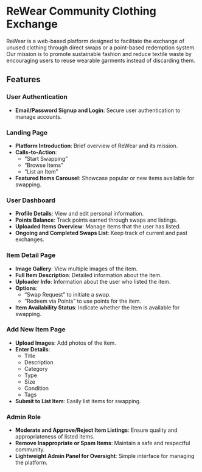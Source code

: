 # ReWear Community Clothing Exchange

ReWear is a web-based platform designed to facilitate the exchange of unused clothing through direct swaps or a point-based redemption system. Our mission is to promote sustainable fashion and reduce textile waste by encouraging users to reuse wearable garments instead of discarding them.

## Features

### User Authentication
- **Email/Password Signup and Login**: Secure user authentication to manage accounts.

### Landing Page
- **Platform Introduction**: Brief overview of ReWear and its mission.
- **Calls-to-Action**: 
  - “Start Swapping”
  - “Browse Items”
  - “List an Item”
- **Featured Items Carousel**: Showcase popular or new items available for swapping.

### User Dashboard
- **Profile Details**: View and edit personal information.
- **Points Balance**: Track points earned through swaps and listings.
- **Uploaded Items Overview**: Manage items that the user has listed.
- **Ongoing and Completed Swaps List**: Keep track of current and past exchanges.

### Item Detail Page
- **Image Gallery**: View multiple images of the item.
- **Full Item Description**: Detailed information about the item.
- **Uploader Info**: Information about the user who listed the item.
- **Options**: 
  - “Swap Request” to initiate a swap.
  - “Redeem via Points” to use points for the item.
- **Item Availability Status**: Indicate whether the item is available for swapping.

### Add New Item Page
- **Upload Images**: Add photos of the item.
- **Enter Details**: 
  - Title
  - Description
  - Category
  - Type
  - Size
  - Condition
  - Tags
- **Submit to List Item**: Easily list items for swapping.

### Admin Role
- **Moderate and Approve/Reject Item Listings**: Ensure quality and appropriateness of listed items.
- **Remove Inappropriate or Spam Items**: Maintain a safe and respectful community.
- **Lightweight Admin Panel for Oversight**: Simple interface for managing the platform.
